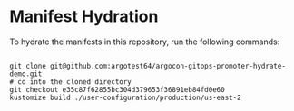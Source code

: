 
# Manifest Hydration

To hydrate the manifests in this repository, run the following commands:

```shell

git clone git@github.com:argotest64/argocon-gitops-promoter-hydrate-demo.git
# cd into the cloned directory
git checkout e35c87f62855bc304d379653f36891eb84fd0e60
kustomize build ./user-configuration/production/us-east-2
```
